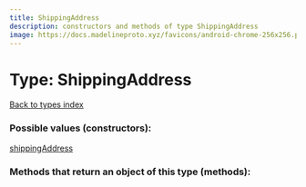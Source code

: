 ```yaml
---
title: ShippingAddress
description: constructors and methods of type ShippingAddress
image: https://docs.madelineproto.xyz/favicons/android-chrome-256x256.png
---
```

# Type: ShippingAddress  
[Back to types index](index.md)



### Possible values (constructors):

[shippingAddress](../constructors/shippingAddress.md)  



### Methods that return an object of this type (methods):



